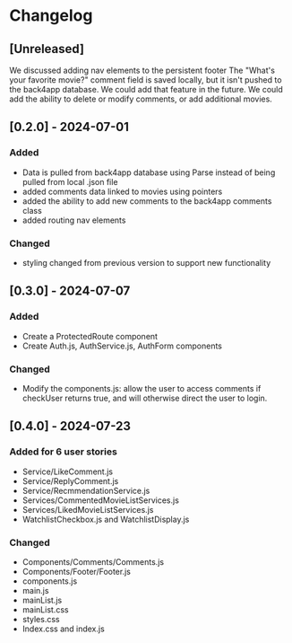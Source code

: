 # Changelog

## [Unreleased]
We discussed adding nav elements to the persistent footer
The "What's your favorite movie?" comment field is saved locally, but it isn't pushed to the back4app database. We could add that feature in the future.
We could add the ability to delete or modify comments, or add additional movies.

## [0.2.0] - 2024-07-01
### Added
* Data is pulled from back4app database using Parse instead of being pulled from local .json file
* added comments data linked to movies using pointers
* added the ability to add new comments to the back4app comments class
* added routing nav elements

### Changed
* styling changed from previous version to support new functionality


## [0.3.0] - 2024-07-07
### Added
* Create a ProtectedRoute component
* Create Auth.js, AuthService.js, AuthForm components
### Changed
* Modify the components.js: allow the user to access comments if checkUser returns true, and will otherwise direct the user to login.

## [0.4.0] - 2024-07-23
### Added for 6 user stories
* Service/LikeComment.js 
* Service/ReplyComment.js
* Service/RecmmendationService.js
* Services/CommentedMovieListServices.js
* Services/LikedMovieListServices.js
* WatchlistCheckbox.js and WatchlistDisplay.js
### Changed
* Components/Comments/Comments.js
* Components/Footer/Footer.js
* components.js
* main.js
* mainList.js
* mainList.css
* styles.css
* Index.css and index.js
